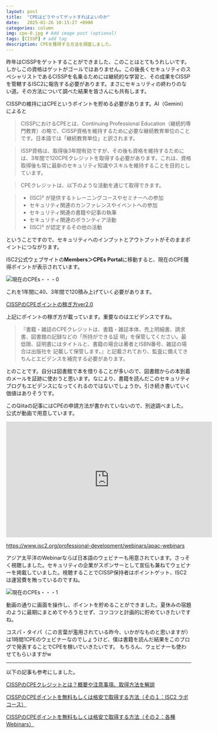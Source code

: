 ```yaml
---
layout: post
title:  "CPEはどうやってゲットすればよいのか"
date:   2025-01-26 10:15:27 +0900
categories: column
img: cpe-0.jpg # Add image post (optional)
tags: [CISSP] # add tag
description: CPEを獲得する方法を調査しました。
---
```


昨年はCISSPをゲットすることができました、このことはとてもうれしいです。
しかしこの資格はゲットがゴールではありません。この後長くセキュリティのスペシャリストであるCISSPを名乗るためには継続的な学習と、その成果をCISSPを管轄するISC2に報告する必要があります。まさにセキュリティの終わりのない道。その方法について調べた結果を皆さんにも共有します。

CISSPの維持にはCPEというポイントを貯める必要があります。AI（Gemini）によると

>CISSPにおけるCPEとは、Continuing Professional Education（継続的専門教育）の略で、CISSP資格を維持するために必要な継続教育単位のことです。日本語では「継続教育単位」と訳されます。

> ISSP資格は、取得後3年間有効ですが、その後も資格を維持するためには、3年間で120CPEクレジットを取得する必要があります。これは、資格取得後も常に最新のセキュリティ知識やスキルを維持することを目的としています。

> CPEクレジットは、以下のような活動を通じて取得できます。

> - (ISC)² が提供するトレーニングコースやセミナーへの参加
> - セキュリティ関連のカンファレンスやイベントへの参加
> - セキュリティ関連の書籍や記事の執筆
> - セキュリティ関連のボランティア活動
> - (ISC)² が認定するその他の活動

ということですので、セキュリティへのインプットとアウトプットがそのままポイントにつながります。

ISC2公式ウェブサイトの**Members＞CPEs Portal**に移動すると、現在のCPE獲得ポイントが表示されています。

<img src="{{site.baseurl}}/assets/img/cpe-0.jpg" alt="現在のCPEs・・・0">

これを1年間に40、3年間で120積み上げていく必要があります。

[CISSPのCPEポイントの稼ぎ方ver2.0](https://qiita.com/beardog/items/9b9c5ccb79af3fd9ee5e)

上記にポイントの稼ぎ方が載っています。重要なのはエビデンスですね。

> 『書籍・雑誌のCPEクレジットは、書籍・雑誌本体、売上明細書、請求書、図書館の記録などの「所持ができる証
明」を保管してください。最低限、証明書にはタイトルと、書籍の場合は著者とISBN番号、雑誌の場合は出版社を
記載して保管します。』と記載されており、監査に備えてきちんとエビデンスを補完する必要があります。

とのことです。自分は図書館で本を借りることが多いので、図書館からの本到着のメールを証跡に使おうと思います。なにより、書籍を読んだこのセキュリティブログもエビデンスになってくれるのではないでしょうか。引き続き書いていく価値はありそうです。

このQiitaの記事にはCPEの申請方法が書かれていないので、別途調べました。公式が動画で用意しています。

<iframe width="560" height="315" src="https://www.youtube.com/embed/1VBd21BRV6g?si=Tso84qOHe9C2jhMo" title="YouTube video player" frameborder="0" allow="accelerometer; autoplay; clipboard-write; encrypted-media; gyroscope; picture-in-picture; web-share" referrerpolicy="strict-origin-when-cross-origin" allowfullscreen></iframe>

https://www.isc2.org/professional-development/webinars/apac-webinars

アジア太平洋のWebinarならば日本語のウェビナーも用意されています。さっそく視聴しました。セキュリティの企業がスポンサーとして宣伝も兼ねてウェビナーを掲載していました。視聴することでCISSP保持者はポイントゲット、ISC2は運営費を賄っているのですね。

<img src="{{site.baseurl}}/assets/img/cpe-1.jpg" alt="現在のCPEs・・・1">

動画の通りに画面を操作し、ポイントを貯めることができました。夏休みの宿題のように最期にまとめてやろうとせず、コツコツと計画的に貯めていきたいですね。

コスパ・タイパ（この言葉が濫用されている昨今、いかがなものと思いますが）は1時間1CPEのウェビナーなのでしょうけど、僕は書籍を読んだ結果をこのブログで発表することでCPEを稼いでいきたいです。
もちろん、ウェビナーも使わせてもらいますがw


--- 
以下の記事も参考にしました。

[CISSPのCPEクレジットとは？概要や注意事項、取得方法を解説](https://and-engineer.com/articles/ZVzVaRAAACEAa0LO)

[CISSPのCPEポイントを無料もしくは格安で取得する方法（その１：ISC2 ラボコース）](https://k2-ornata.com/cissp-point-isc2-lab/)

[CISSPのCPEポイントを無料もしくは格安で取得する方法（その２：各種Webinars）](https://k2-ornata.com/cissp-cpe-part2-webinars/)